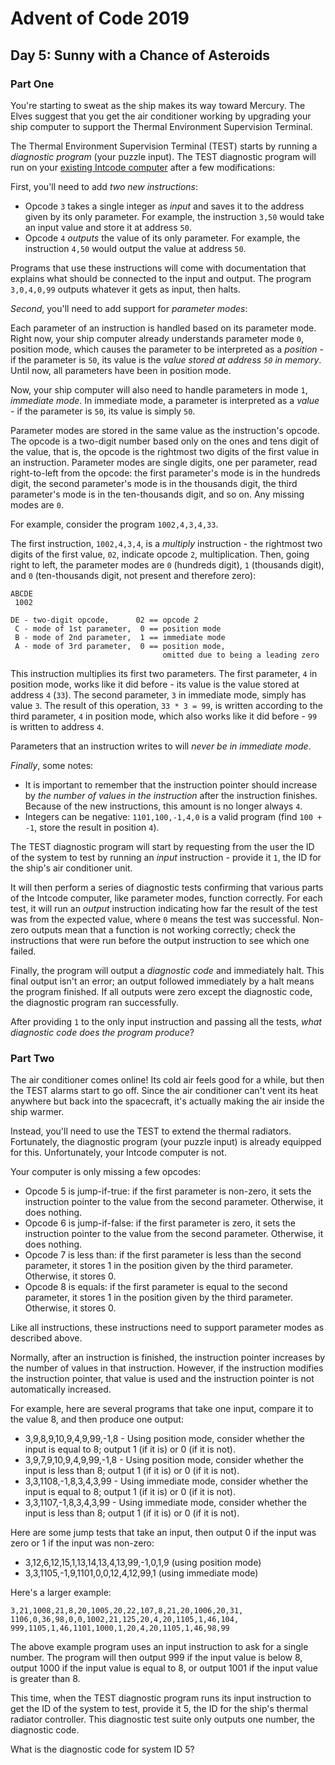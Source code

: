 # Advent of Code 2019

## Day 5: Sunny with a Chance of Asteroids

### Part One

You're starting to sweat as the ship makes its way toward Mercury.  The Elves
suggest that you get the air conditioner working by upgrading your ship
computer to support the Thermal Environment Supervision Terminal.

The Thermal Environment Supervision Terminal (TEST) starts by running a
*diagnostic program* (your puzzle input).  The TEST diagnostic program will run
on your [existing Intcode computer][1] after a few modifications:

[1]: https://adventofcode.com/2019/day/2

First, you'll need to add *two new instructions*:

- Opcode `3` takes a single integer as *input* and saves it to the address
  given by its only parameter.  For example, the instruction `3,50` would take
  an input value and store it at address `50`.
- Opcode `4` *outputs* the value of its only parameter.  For example, the
  instruction `4,50` would output the value at address `50`.

Programs that use these instructions will come with documentation that explains
what should be connected to the input and output.  The program `3,0,4,0,99`
outputs whatever it gets as input, then halts.

*Second*, you'll need to add support for *parameter modes*:

Each parameter of an instruction is handled based on its parameter mode.  Right
now, your ship computer already understands parameter mode `0`, position mode,
which causes the parameter to be interpreted as a *position* - if the parameter
is `50`, its value is the *value stored at address `50` in memory*.  Until now,
all parameters have been in position mode.

Now, your ship computer will also need to handle parameters in mode `1`,
*immediate mode*.  In immediate mode, a parameter is interpreted as a *value* -
if the parameter is `50`, its value is simply `50`.

Parameter modes are stored in the same value as the instruction's opcode.  The
opcode is a two-digit number based only on the ones and tens digit of the
value, that is, the opcode is the rightmost two digits of the first value in an
instruction.  Parameter modes are single digits, one per parameter, read
right-to-left from the opcode: the first parameter's mode is in the hundreds
digit, the second parameter's mode is in the thousands digit, the third
parameter's mode is in the ten-thousands digit, and so on.  Any missing modes
are `0`.

For example, consider the program `1002,4,3,4,33`.

The first instruction, `1002,4,3,4`, is a *multiply* instruction - the rightmost
two digits of the first value, `02`, indicate opcode `2`, multiplication.  Then,
going right to left, the parameter modes are `0` (hundreds digit), `1` (thousands
digit), and `0` (ten-thousands digit, not present and therefore zero):

```
ABCDE
 1002

DE - two-digit opcode,      02 == opcode 2
 C - mode of 1st parameter,  0 == position mode
 B - mode of 2nd parameter,  1 == immediate mode
 A - mode of 3rd parameter,  0 == position mode,
                                  omitted due to being a leading zero
```

This instruction multiplies its first two parameters.  The first parameter, `4`
in position mode, works like it did before - its value is the value stored at
address `4` (`33`).  The second parameter, `3` in immediate mode, simply has
value `3`.  The result of this operation, `33 * 3 = 99`, is written according
to the third parameter, `4` in position mode, which also works like it did
before - `99` is written to address `4`.

Parameters that an instruction writes to will *never be in immediate mode*.

*Finally*, some notes:

- It is important to remember that the instruction pointer should increase by
  *the number of values in the instruction* after the instruction finishes.
  Because of the new instructions, this amount is no longer always `4`.
- Integers can be negative: `1101,100,-1,4,0` is a valid program (find `100 +
  -1`, store the result in position `4`).

The TEST diagnostic program will start by requesting from the user the ID of
the system to test by running an *input* instruction - provide it `1`, the ID
for the ship's air conditioner unit.

It will then perform a series of diagnostic tests confirming that various parts
of the Intcode computer, like parameter modes, function correctly.  For each
test, it will run an *output* instruction indicating how far the result of the
test was from the expected value, where `0` means the test was successful.
Non-zero outputs mean that a function is not working correctly; check the
instructions that were run before the output instruction to see which one
failed.

Finally, the program will output a *diagnostic code* and immediately halt.
This final output isn't an error; an output followed immediately by a halt
means the program finished.  If all outputs were zero except the diagnostic
code, the diagnostic program ran successfully.

After providing `1` to the only input instruction and passing all the tests,
*what diagnostic code does the program produce*?

### Part Two

The air conditioner comes online!  Its cold air feels good for a while, but then
the TEST alarms start to go off.  Since the air conditioner can't vent its heat
anywhere but back into the spacecraft, it's actually making the air inside the
ship warmer.

Instead, you'll need to use the TEST to extend the thermal radiators.
Fortunately, the diagnostic program (your puzzle input) is already equipped for
this.  Unfortunately, your Intcode computer is not.

Your computer is only missing a few opcodes:

- Opcode 5 is jump-if-true: if the first parameter is non-zero, it sets the
  instruction pointer to the value from the second parameter.  Otherwise, it
  does nothing.
- Opcode 6 is jump-if-false: if the first parameter is zero, it sets the
  instruction pointer to the value from the second parameter.  Otherwise, it
  does nothing.
- Opcode 7 is less than: if the first parameter is less than the second
  parameter, it stores 1 in the position given by the third parameter.
  Otherwise, it stores 0.
- Opcode 8 is equals: if the first parameter is equal to the second parameter,
  it stores 1 in the position given by the third parameter.  Otherwise, it
  stores 0.

Like all instructions, these instructions need to support parameter modes as
described above.

Normally, after an instruction is finished, the instruction pointer increases
by the number of values in that instruction.  However, if the instruction
modifies the instruction pointer, that value is used and the instruction
pointer is not automatically increased.

For example, here are several programs that take one input, compare it to the
value 8, and then produce one output:

- 3,9,8,9,10,9,4,9,99,-1,8 - Using position mode, consider whether the input is
  equal to 8; output 1 (if it is) or 0 (if it is not).
- 3,9,7,9,10,9,4,9,99,-1,8 - Using position mode, consider whether the input is
  less than 8; output 1 (if it is) or 0 (if it is not).
- 3,3,1108,-1,8,3,4,3,99 - Using immediate mode, consider whether the input is
  equal to 8; output 1 (if it is) or 0 (if it is not).
- 3,3,1107,-1,8,3,4,3,99 - Using immediate mode, consider whether the input is
  less than 8; output 1 (if it is) or 0 (if it is not).

Here are some jump tests that take an input, then output 0 if the input was
zero or 1 if the input was non-zero:

- 3,12,6,12,15,1,13,14,13,4,13,99,-1,0,1,9 (using position mode)
- 3,3,1105,-1,9,1101,0,0,12,4,12,99,1 (using immediate mode)

Here's a larger example:

```
3,21,1008,21,8,20,1005,20,22,107,8,21,20,1006,20,31,
1106,0,36,98,0,0,1002,21,125,20,4,20,1105,1,46,104,
999,1105,1,46,1101,1000,1,20,4,20,1105,1,46,98,99
```

The above example program uses an input instruction to ask for a single number.
The program will then output 999 if the input value is below 8, output 1000 if
the input value is equal to 8, or output 1001 if the input value is greater
than 8.

This time, when the TEST diagnostic program runs its input instruction to get
the ID of the system to test, provide it 5, the ID for the ship's thermal
radiator controller.  This diagnostic test suite only outputs one number, the
diagnostic code.

What is the diagnostic code for system ID 5?
